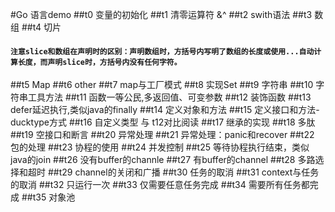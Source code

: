 #Go 语言demo
##t0 变量的初始化
##t1 清零运算符 &^
##t2 swith语法
##t3 数组
##t4 切片
#### `注意slice和数组在声明时的区别：声明数组时，方括号内写明了数组的长度或使用...自动计算长度，而声明slice时，方括号内没有任何字符。`
##t5 Map
##t6 other
##t7 map与工厂模式
##t8 实现Set
##t9 字符串
##t10 字符串工具方法
##t11 函数一等公民,多返回值、可变参数
##t12 装饰函数
##t13 defer延迟执行,类似java的finally
##t14 定义对象和方法
##t15 定义接口和方法-ducktype方式
##t16 自定义类型 与 t12对比阅读
##t17 继承的实现
##t18 多肽
##t19 空接口和断言
##t20 异常处理
##t21 异常处理：panic和recover
##t22 包的处理
##t23 协程的使用
##t24 并发控制
##t25 等待协程执行结束，类似java的join
##t26 没有buffer的channle
##t27 有buffer的channel
##t28 多路选择和超时
##t29 channel的关闭和广播 
##t30 任务的取消
##t31 context与任务的取消 
##t32 只运行一次
##t33 仅需要任意任务完成
##t34 需要所有任务都完成 
##t35 对象池 


